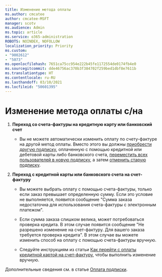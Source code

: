 ```yaml
---
title: Изменение метода оплаты
ms.author: cmcatee
author: cmcatee-MSFT
manager: scotv
ms.audience: Admin
ms.topic: article
ms.service: o365-administration
ROBOTS: NOINDEX, NOFOLLOW
localization_priority: Priority
ms.custom:
- "9002612"
- "5073"
ms.openlocfilehash: 7651ca75cc954e222b45fe1172554de0174fb4e0
ms.sourcegitcommit: dde46756ac370b3f384702f259bed1dbf8e7611b
ms.translationtype: HT
ms.contentlocale: ru-RU
ms.lasthandoff: 03/10/2021
ms.locfileid: "50601395"
---
```

# <a name="change-payment-method-fromto"></a>Изменение метода оплаты с/на

1. **Переход со счета-фактуры на кредитную карту или банковский счет**

    - Вы не можете автоматически изменить оплату по счету-фактуре на другой метод оплаты. Вместо этого вы должны [приобрести другую подписку](https://docs.microsoft.com/microsoft-365/commerce/try-or-buy-microsoft-365#buy-a-different-subscription), оплаченную с помощью кредитной или дебетовой карты либо банковского счета, [переместить всех пользователей в новую подписку](https://docs.microsoft.com/microsoft-365/commerce/subscriptions/move-users-different-subscription), а затем [отменить старую подписку](https://docs.microsoft.com/microsoft-365/commerce/subscriptions/cancel-your-subscription).

2. **Переход с кредитной карты или банковского счета на счет-фактуру**

    - Вы можете выбрать оплату с помощью счета-фактуры, только если заказ превышает определенную сумму. Если это условие не выполняется, появится сообщение "Сумма заказа недостаточна для использования счета-фактуры с электронным платежом".

    - Если сумма заказа слишком велика, может потребоваться проверка кредита. В этом случае появится сообщение "Не разрешено изменение на счет-фактуру. Для вашего заказа требуется проверка кредита". В этом случае вы можете изменить способ на оплату с помощью счета-фактуры вручную.

    - Следуйте инструкциям из статьи [Как перейти с оплаты кредитной картой на счет-фактуру](how-do-i-change-from-credit-card-payments-to-invoice.md), чтобы выполнить изменение вручную.

Дополнительные сведения см. в статье [Оплата подписки](https://docs.microsoft.com/microsoft-365/commerce/billing-and-payments/pay-for-your-subscription).
